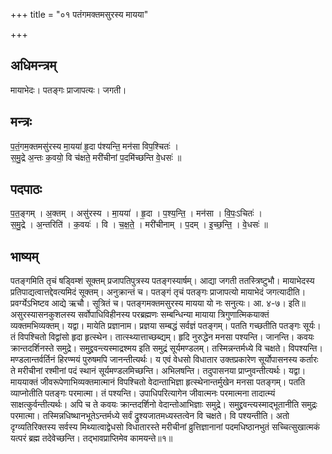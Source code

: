 +++
title = "०१ पतंगमक्तमसुरस्य मायया"

+++
## अधिमन्त्रम्
मायाभेदः। पतङ्गः प्राजापत्यः। जगती।

## मन्त्रः
प॒तं॒गम॒क्तमसु॑रस्य मा॒यया॑ हृ॒दा प॑श्यन्ति॒ मन॑सा विप॒श्चितः॑ ।  
स॒मु॒द्रे अ॒न्तः क॒वयो॒ वि च॑क्षते॒ मरी॑चीनां प॒दमि॑च्छन्ति वे॒धसः॑ ॥

## पदपाठः
प॒त॒ङ्गम् । अ॒क्तम् । असु॑रस्य । मा॒यया॑ । हृ॒दा । प॒श्य॒न्ति॒ । मन॑सा । वि॒पः॒ऽचितः॑ ।  
स॒मु॒द्रे । अ॒न्तरिति॑ । क॒वयः॑ । वि । च॒क्ष॒ते॒ । मरी॑चीनाम् । प॒दम् । इ॒च्छ॒न्ति॒ । वे॒धसः॑ ॥

## भाष्यम्
पतङ्गमिति तृचं षड्विम्शं सूक्तम् प्रजापतिपुत्रस्य पतङ्गस्यार्षम्। आद्या जगती ततस्त्रिष्टुभौ। मायाभेदस्य प्रतिपाद्यत्वात्तद्देवत्यमिदं सूक्तम्। अनुक्रान्तं च। पतङ्गं तृचं पतङ्गः प्राजापत्यो मायाभेदं जगत्यादीति। प्रवर्ग्येऽभिष्टव आद्ये ऋचौ। सूत्रितं च। पतङ्गमक्तमसुरस्य मायया यो नः सनुत्यः। आ. ४-७। इति॥असुरस्यासनकुशलस्य सर्वोपाधिविहीनस्य परब्रह्मणः सम्बन्धिन्या मायाया त्रिगुणात्मिकयाक्तं व्यक्तमभिव्यक्तम्। यद्वा। मायेति प्रज्ञानाम। प्रज्ञया सम्बद्धं सर्वज्ञं पतङ्गम्। पतति गच्छतीति पतङ्गः सूर्यः। तं विपश्चितो विद्वांसो हृदा हृत्स्थेन। तात्स्थ्यात्ताच्छब्द्यम्। हृदि नुरुद्धेन मनसा पश्यन्ति। जानन्ति। कवयः क्रान्तदर्शिनस्ते समुद्रे। समुद्द्रवन्त्यस्माद्रश्मय इति समुद्रं सूर्यमण्डलम्। तस्मिन्नन्तर्मध्ये वि चक्षते। विपश्यन्ति। मण्डलान्तर्वर्तिनं हिरण्मयं पुरुषमपि जानन्तीत्यर्थः। य एवं वेधसो विधातार उक्तप्रकारेण सूर्योपासनस्य कर्तारः ते मरीचीनां रश्मीनां पदं स्थानं सूर्यमण्डलमिच्छन्ति। अभिलषन्ति। तदुपासनया प्राप्नुवन्तीत्यर्थः। यद्वा। माययाक्तं जीवरूपेणाभिव्यक्तमात्मानं विपश्चितो वेदान्ताभिज्ञा हृत्स्थेनान्तर्मुखेन मनसा पतङ्गम्। पतति व्याप्नोतीति पतङ्गः परमात्मा। तं पश्यन्ति। उपाधिपरित्यागेन जीवात्मनः परमात्मना तादात्म्यं साक्षत्कुर्वन्तीत्यर्थः। अपि च ते कवयः क्रान्तदर्शिनो वेदान्तोआभिज्ञाः समुद्रे। समुद्द्रवन्त्यस्माद्भूतानीति समुद्रः परमात्मा। तस्मिन्नधिष्थानभूतेऽन्तर्मध्ये सर्वं द्रुश्यजातमध्यस्तत्वेन वि चक्षते। वि पश्यन्तीति। अतो दृग्व्यतिरिक्तस्य सर्वस्य मिथ्यात्वाद्वेधसो विधातारस्ते मरीचीनां व्रुत्तिज्ञानानां पदमधिष्ठानभुतं सच्चित्सुखात्मकं यत्परं ब्रह्म तदेवेच्छन्ति। तद्भावप्राप्तिमेव कामयन्ते॥१॥